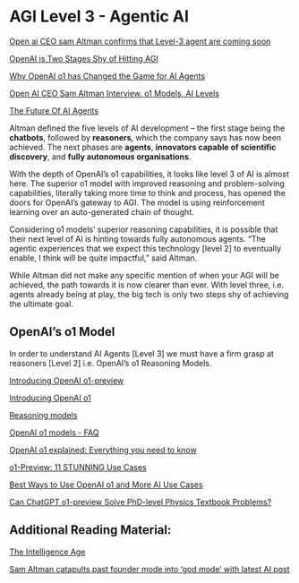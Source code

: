# AGI Level 3 - Agentic AI

[Open ai CEO sam Altman confirms that Level-3 agent are coming soon](https://www.youtube.com/watch?v=eOy8ME85CRc)

[OpenAI is Two Stages Shy of Hitting AGI](https://analyticsindiamag.com/ai-trends-future/openai-is-two-stages-shy-of-hitting-agi/)

[Why OpenAI o1 has Changed the Game for AI Agents](https://www.youtube.com/watch?v=ei6aFO3gTaA)

[Open AI CEO Sam Altman Interview. o1 Models, AI Levels](https://www.youtube.com/watch?v=R3A37wg-VFg)

[The Future Of AI Agents](https://www.youtube.com/watch?v=IityUpVVD38)

Altman defined the five levels of AI development – the first stage being the **chatbots**, followed by **reasoners**, which the company says has now been achieved. The next phases are **agents**, **innovators capable of scientific discovery**, and **fully autonomous organisations**.

With the depth of OpenAI’s o1 capabilities, it looks like level 3 of AI is almost here. The superior o1 model with improved reasoning and problem-solving capabilities, literally taking more time to think and process, has opened the doors for OpenAI’s gateway to AGI. The model is using reinforcement learning over an auto-generated chain of thought.

Considering o1 models’ superior reasoning capabilities, it is possible that their next level of AI is hinting towards fully autonomous agents. “The agentic experiences that we expect this technology [level 2] to eventually enable, I think will be quite impactful,” said Altman.

While Altman did not make any specific mention of when your AGI will be achieved, the path towards it is now clearer than ever. With level three, i.e. agents already being at play, the big tech is only two steps shy of achieving the ultimate goal.

## OpenAI’s o1 Model

In order to understand AI Agents [Level 3] we must have a firm grasp at reasoners [Level 2] i.e. OpenAI’s o1 Reasoning Models.

[Introducing OpenAI o1-preview](https://openai.com/index/introducing-openai-o1-preview/)

[Introducing OpenAI o1](https://openai.com/o1/)

[Reasoning models](https://platform.openai.com/docs/guides/reasoning)

[OpenAI o1 models - FAQ](https://help.openai.com/en/articles/9855712-openai-o1-models-faq-chatgpt-enterprise-and-edu)

[OpenAI o1 explained: Everything you need to know](https://www.techtarget.com/whatis/feature/OpenAI-o1-explained-Everything-you-need-to-know)

[o1-Preview: 11 STUNNING Use Cases](https://www.youtube.com/watch?v=X4IJZeBGmq8)

[Best Ways to Use OpenAI o1 and More AI Use Cases](https://www.youtube.com/watch?v=7FCm_KZFJug)

[Can ChatGPT o1-preview Solve PhD-level Physics Textbook Problems?](https://www.youtube.com/watch?v=scOb0XCkWho)


## Additional Reading Material:

[The Intelligence Age](https://ia.samaltman.com/)

[Sam Altman catapults past founder mode into ‘god mode’ with latest AI post](https://techcrunch.com/2024/09/23/sam-altman-catapults-past-founder-mode-into-god-mode-with-latest-ai-post/)